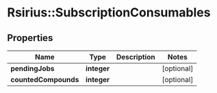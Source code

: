 # Rsirius::SubscriptionConsumables


## Properties
Name | Type | Description | Notes
------------ | ------------- | ------------- | -------------
**pendingJobs** | **integer** |  | [optional] 
**countedCompounds** | **integer** |  | [optional] 


